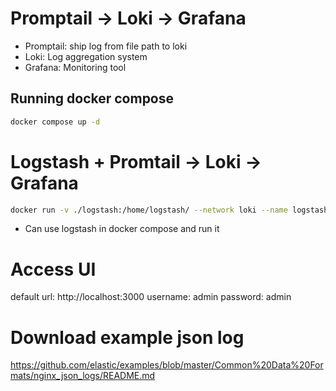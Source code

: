 # Promptail -> Loki -> Grafana
- Promptail: ship log from file path to loki
- Loki: Log aggregation system
- Grafana: Monitoring tool

## Running docker compose
```sh
docker compose up -d
```

# Logstash + Promtail -> Loki -> Grafana
```sh
docker run -v ./logstash:/home/logstash/ --network loki --name logstash-loki --rm grafana/logstash
```
* Can use logstash in docker compose and run it

# Access UI
default url: http://localhost:3000
username: admin
password: admin

# Download example json log
https://github.com/elastic/examples/blob/master/Common%20Data%20Formats/nginx_json_logs/README.md
